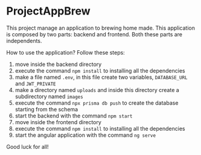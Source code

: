 # ProjectAppBrew

This project manage an application to brewing home made. This application is composed by two parts: backend and frontend. Both these parts are independents.

How to use the application? Follow these steps:
1) move inside the backend directory
2) execute the command ```npm install``` to installing all the dependencies
3) make a file named ```.env```, in this file create two variables, ```DATABASE_URL``` and ```JWT_PRIVATE```
4) make a directory named ```uploads``` and inside this directory create a subdirectory named ```images```
5) execute the command ```npx prisma db push``` to create the database starting from the schema
6) start the backend with the command ```npm start```
7) move inside the frontend directory
8) execute  the command ```npm install``` to installing all the dependencies
9) start the angular application with the command ```ng serve```

Good luck for all!